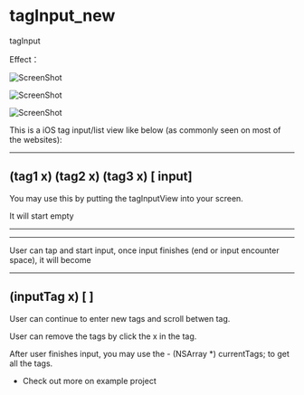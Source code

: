 tagInput_new
============

tagInput

Effect：

![ScreenShot](https://raw.github.com/realzzz/tagInput_new/master/tag1.gif)

![ScreenShot](https://raw.github.com/realzzz/tagInput_new/master/tag2.gif)

![ScreenShot](https://raw.github.com/realzzz/tagInput_new/master/tag3.gif)



This is a iOS tag input/list view like below (as commonly seen on most of the websites):

 ------------------------------------
  (tag1 x) (tag2 x) (tag3 x) [ input]
 ------------------------------------
 
 You may use this by putting the tagInputView into your screen. 
 
 It will start empty
 
 ------------------------------------
 
 ------------------------------------
 
 User can tap and start input, once input finishes (end or input encounter space), it will become
 
 ------------------------------------
 (inputTag x) [                     ]
 ------------------------------------
 
 User can continue to enter new tags and scroll betwen tag.
 
 User can remove the tags by click the x in the tag.
 
 After user finishes input, you may use the - (NSArray *) currentTags; to get all the tags.
 
 
 - Check out more on example project
